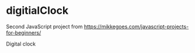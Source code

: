 # digitialClock
Second JavaScript project from https://mikkegoes.com/javascript-projects-for-beginners/

Digital clock